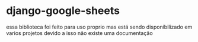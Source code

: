# django-google-sheets

essa biblioteca foi feito para uso proprio mas está sendo disponibilizado em varios projetos
devido a isso não existe uma documentação